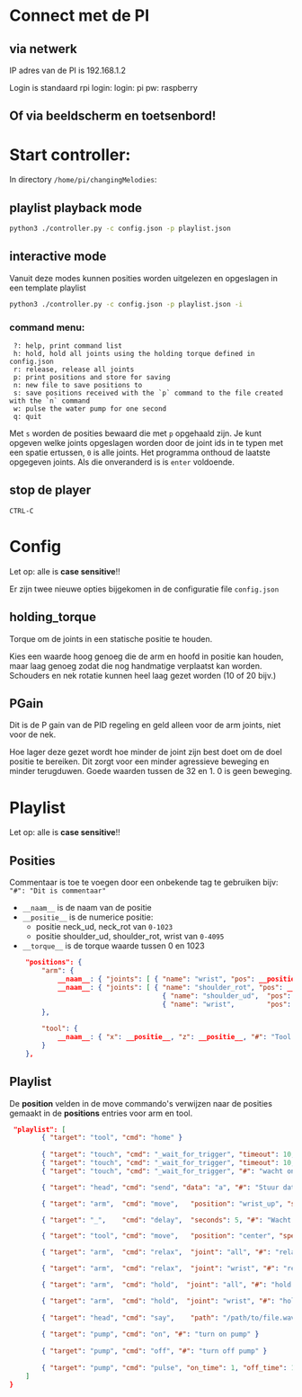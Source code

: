 # Connect met de PI

## via netwerk
IP adres van de PI is 192.168.1.2

Login is standaard rpi login:
login: pi
pw: raspberry

## Of via beeldscherm en toetsenbord!


# Start controller:
In directory `/home/pi/changingMelodies`:

## playlist playback mode
```bash
python3 ./controller.py -c config.json -p playlist.json
```

## interactive mode
Vanuit deze modes kunnen posities worden uitgelezen en opgeslagen in een template playlist

```bash
python3 ./controller.py -c config.json -p playlist.json -i
```

### command menu:
```
 ?: help, print command list
 h: hold, hold all joints using the holding torque defined in config.json
 r: release, release all joints
 p: print positions and store for saving
 n: new file to save positions to
 s: save positions received with the `p` command to the file created with the `n` command
 w: pulse the water pump for one second
 q: quit
```

Met `s` worden de posities bewaard die met `p` opgehaald zijn. Je kunt opgeven welke joints opgeslagen worden door de joint ids in te typen met een spatie ertussen, `0` is alle joints. Het programma onthoud de laatste opgegeven joints. Als die onveranderd is is `enter` voldoende.

## stop de player
`CTRL-C`

# Config
Let op: alle is __case sensitive__!!

Er zijn twee nieuwe opties bijgekomen in de configuratie file `config.json`
## holding_torque
Torque om de joints in een statische positie te houden. 

Kies een waarde hoog genoeg die de arm en hoofd in positie kan houden, maar laag genoeg zodat die nog handmatige verplaatst kan worden. Schouders en nek rotatie kunnen heel laag gezet worden (10 of 20 bijv.)

## PGain
Dit is de P gain van de PID regeling en geld alleen voor de arm joints, niet voor de nek.

Hoe lager deze gezet wordt hoe minder de joint zijn best doet om de doel positie te bereiken. Dit zorgt voor een minder agressieve beweging en minder terugduwen. Goede waarden tussen de 32 en 1. 0 is geen beweging.

# Playlist
Let op: alle is __case sensitive__!!

## Posities
Commentaar is toe te voegen door een onbekende tag te gebruiken bijv: `"#": "Dit is commentaar"`


* `__naam__` is de naam van de positie
* `__positie__` is de numerice positie:
  * positie neck_ud, neck_rot van `0-1023`
  * positie shoulder_ud, shoulder_rot, wrist van `0-4095`
* `__torque__` is de torque waarde tussen 0 en 1023


```json
    "positions": {
        "arm": {
            __naam__: { "joints": [ { "name": "wrist", "pos": __positie__, "torque": __torque__ } ], "#": "Positie met 1 gewricht" },
            __naam__: { "joints": [ { "name": "shoulder_rot", "pos": __positie__, "torque": __torque__ },
                                      { "name": "shoulder_ud",  "pos": __positie__, "torque": __torque__ },
                                      { "name": "wrist",        "pos": __positie__, "torque": __torque__ } ], "#": "Positie met 3 gewrichten" }
        },

        "tool": {
            __naam__: { "x": __positie__, "z": __positie__, "#": "Tool positie heeft altijd een x en z in millimeters" }
        }
    },
```

## Playlist
De __position__ velden in de move commando's verwijzen naar de posities gemaakt in de __positions__ entries voor arm en tool.

```json
 "playlist": [
        { "target": "tool", "cmd": "home" }
        
        { "target": "touch", "cmd": "_wait_for_trigger", "timeout": 10, "on_timeout": "restart", "#": "wacht op trigger en begin by begin playlist bij een timeout en ga verder bij trigger"},
        { "target": "touch", "cmd": "_wait_for_trigger", "timeout": 10, "on_trigger": "restart", "#": "wacht op trigger en begin by begin playlist bij een trigger en ga verder bij een timeout"},
        { "target": "touch", "cmd": "_wait_for_trigger", "#": "wacht oneinding op trigger en ga verder zodra getriggered"},

        { "target": "head", "cmd": "send", "data": "a", "#": "Stuur data naar het hoofd"},

        { "target": "arm",  "cmd": "move",   "position": "wrist_up", "speed": 300, "#": "Beweeg de arm naar positie wrist_up met een snelheid van 300 (snelheid loopt van 0-1023, 0 is max. Waarden tussen 100 en 300 zijn vaak prima" },

        { "target": "_",    "cmd": "delay",  "seconds": 5, "#": "Wacht voor seconds seconden" },

        { "target": "tool", "cmd": "move",   "position": "center", "speed": 1, "#": "beweeg de tool arm naar positie center, snelheid is op dit moment genegeerd" },

        { "target": "arm",  "cmd": "relax",  "joint": "all", "#": "relax de gehele arm" },

        { "target": "arm",  "cmd": "relax",  "joint": "wrist", "#": "relax de pols" },

        { "target": "arm",  "cmd": "hold",  "joint": "all", "#": "hold alle joints met holding torque uit config.json" },

        { "target": "arm",  "cmd": "hold",  "joint": "wrist", "#": "hold de pols met holding torque uit config.json" },
        
        { "target": "head", "cmd": "say",    "path": "/path/to/file.wave", "#": "Speel wav file" },
        
        { "target": "pump", "cmd": "on", "#": "turn on pump" }
        
        { "target": "pump", "cmd": "off", "#": "turn off pump" }
        
        { "target": "pump", "cmd": "pulse", "on_time": 1, "off_time": 1, "n": 5, "#": "Pulse pump for n times" }
    ]
}
```
